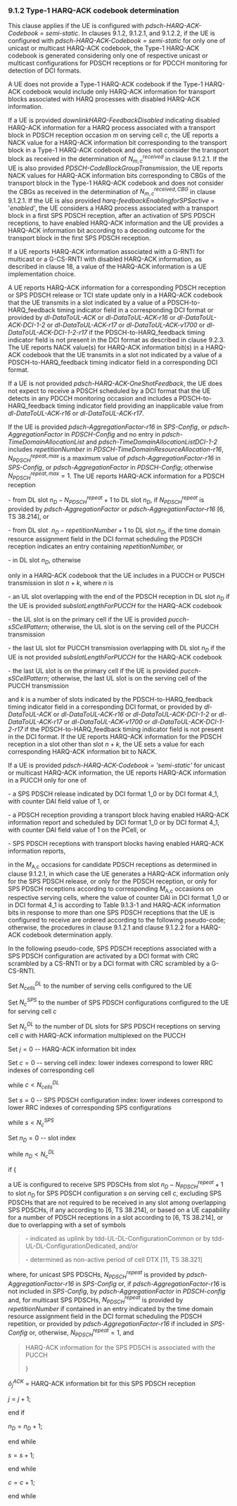 ### 9.1.2 Type-1 HARQ-ACK codebook determination

This clause applies if the UE is configured with
*pdsch-HARQ-ACK-Codebook = semi-static*. In clauses 9.1.2, 9.1.2.1, and
9.1.2.2, if the UE is configured with *pdsch-HARQ-ACK-Codebook =
semi-static* for only one of unicast or multicast HARQ-ACK codebook, the
Type-1 HARQ-ACK codebook is generated considering only one of respective
unicast or multicast configurations for PDSCH receptions or for PDCCH
monitoring for detection of DCI formats.

A UE does not provide a Type-1 HARQ-ACK codebook if the Type-1 HARQ-ACK
codebook would include only HARQ-ACK information for transport blocks
associated with HARQ processes with disabled HARQ-ACK information.

If a UE is provided *downlinkHARQ-FeedbackDisabled* indicating disabled
HARQ-ACK information for a HARQ process associated with a transport
block in PDSCH reception occasion $m$ on serving cell $c$, the UE
reports a NACK value for a HARQ-ACK information bit corresponding to the
transport block in a Type-1 HARQ-ACK codebook and does not consider the
transport block as received in the determination of $N_{m,c}^{received}$
in clause 9.1.2.1. If the UE is also provided
*PDSCH-CodeBlockGroupTransmission*, the UE reports NACK values for
HARQ-ACK information bits corresponding to CBGs of the transport block
in the Type-1 HARQ-ACK codebook and does not consider the CBGs as
received in the determination of $N_{m,c}^{received,CBG}$ in clause
9.1.2.1. If the UE is also provided *harq-feedbackEnablingforSPSactive*
= \'*enabled\'*, the UE considers a HARQ process associated with a
transport block in a first SPS PDSCH reception, after an activation of
SPS PDSCH receptions, to have enabled HARQ-ACK information and the UE
provides a HARQ-ACK information bit according to a decoding outcome for
the transport block in the first SPS PDSCH reception.

If a UE reports HARQ-ACK information associated with a G-RNTI for
multicast or a G-CS-RNTI with disabled HARQ-ACK information, as
described in clause 18, a value of the HARQ-ACK information is a UE
implementation choice.

A UE reports HARQ-ACK information for a corresponding PDSCH reception or
SPS PDSCH release or TCI state update only in a HARQ-ACK codebook that
the UE transmits in a slot indicated by a value of a
PDSCH-to-HARQ_feedback timing indicator field in a corresponding DCI
format or provided by *dl-DataToUL-ACK* or *dl-DataToUL-ACK-r16* or
*dl-DataToUL-ACK-DCI-1-2* or *dl-DataToUL-ACK-r17* or
*dl-DataToUL-ACK-v1700* or *dl-DataToUL-ACK-DCI-1-2-r17* if the
PDSCH-to-HARQ_feedback timing indicator field is not present in the DCI
format as described in clause 9.2.3. The UE reports NACK value(s) for
HARQ-ACK information bit(s) in a HARQ-ACK codebook that the UE transmits
in a slot not indicated by a value of a PDSCH-to-HARQ_feedback timing
indicator field in a corresponding DCI format.

If a UE is not provided *pdsch-HARQ-ACK-OneShotFeedback*, the UE does
not expect to receive a PDSCH scheduled by a DCI format that the UE
detects in any PDCCH monitoring occasion and includes a
PDSCH-to-HARQ_feedback timing indicator field providing an inapplicable
value from *dl-DataToUL-ACK-r16* or *dl-DataToUL-ACK-r17*.

If the UE is provided *pdsch-AggregationFactor-r16* in *SPS-Config*, or
*pdsch-AggregationFactor* in *PDSCH-Config* and no entry in
*pdsch-TimeDomainAllocationList* and
*pdsch-TimeDomainAllocationListDCI-1-2* includes *repetitionNumber* in
*PDSCH-TimeDomainResourceAllocation-r16*, $N_{PDSCH}^{repeat,max}$ is a
maximum value of *pdsch-AggregationFactor-r16* in *SPS-Config*, or
*pdsch-AggregationFactor* in *PDSCH-Config*; otherwise
$N_{PDSCH}^{repeat,max} = 1$. The UE reports HARQ-ACK information for a
PDSCH reception

\- from DL slot ${n_{D} - N}_{PDSCH}^{repeat} + 1$ to DL slot $n_{D}$,
if $N_{PDSCH}^{repeat}$ is provided by *pdsch-AggregationFactor* or
*pdsch-AggregationFactor-r16* \[6, TS 38.214\], or

\- from DL slot $\ n_{D} - repetitionNumber + 1$ to DL slot $n_{D}$, if
the time domain resource assignment field in the DCI format scheduling
the PDSCH reception indicates an entry containing *repetitionNumber,* or

\- in DL slot $n_{D}$, otherwise

only in a HARQ-ACK codebook that the UE includes in a PUCCH or PUSCH
transmission in slot $n + k$, where $n$ is

\- an UL slot overlapping with the end of the PDSCH reception in DL slot
$n_{D}$ if the UE is provided *subslotLengthForPUCCH* for the HARQ-ACK
codebook

\- the UL slot is on the primary cell if the UE is provided
*pucch-sSCellPattern*; otherwise, the UL slot is on the serving cell of
the PUCCH transmission

\- the last UL slot for PUCCH transmission overlapping with DL slot
$n_{D}$ if the UE is not provided *subslotLengthForPUCCH* for the
HARQ-ACK codebook

\- the last UL slot is on the primary cell if the UE is provided
*pucch-sSCellPattern*; otherwise, the last UL slot is on the serving
cell of the PUCCH transmission

and $k$ is a number of slots indicated by the PDSCH-to-HARQ_feedback
timing indicator field in a corresponding DCI format, or provided by
*dl-DataToUL-ACK* or *dl-DataToUL-ACK-r16* or *dl-DataToUL-ACK-DCI-1-2*
or *dl-DataToUL-ACK-r17* or *dl-DataToUL-ACK-v1700* or
*dl-DataToUL-ACK-DCI-1-2-r17* if the PDSCH-to-HARQ_feedback timing
indicator field is not present in the DCI format. If the UE reports
HARQ-ACK information for the PDSCH reception in a slot other than slot
$n + k$, the UE sets a value for each corresponding HARQ-ACK information
bit to NACK.

If a UE is provided *pdsch-HARQ-ACK-Codebook = \'semi-static\'* for
unicast or multicast HARQ-ACK information, the UE reports HARQ-ACK
information in a PUCCH only for one of

\- a SPS PDSCH release indicated by DCI format 1_0 or by DCI format 4_1,
with counter DAI field value of 1, or

\- a PDSCH reception providing a transport block having enabled HARQ-ACK
information report and scheduled by DCI format 1_0 or by DCI format 4_1,
with counter DAI field value of 1 on the PCell, or

\- SPS PDSCH receptions with transport blocks having enabled HARQ-ACK
information reports,

in the $M_{\text{A,c}}$ occasions for candidate PDSCH receptions as
determined in clause 9.1.2.1, in which case the UE generates a HARQ-ACK
information only for the SPS PDSCH release, or only for the PDSCH
reception, or only for SPS PDSCH receptions according to corresponding
$M_{\text{A,c}}$ occasions on respective serving cells, where the value
of counter DAI in DCI format 1_0 or in DCI format 4_1 is according to
Table 9.1.3-1 and HARQ-ACK information bits in response to more than one
SPS PDSCH receptions that the UE is configured to receive are ordered
according to the following pseudo-code; otherwise, the procedures in
clause 9.1.2.1 and clause 9.1.2.2 for a HARQ-ACK codebook determination
apply.

In the following pseudo-code, SPS PDSCH receptions associated with a SPS
PDSCH configuration are activated by a DCI format with CRC scrambled by
a CS-RNTI or by a DCI format with CRC scrambled by a G-CS-RNTI.

Set $N_{cells}^{DL}$ to the number of serving cells configured to the UE

Set $N_{c}^{SPS}$ to the number of SPS PDSCH configurations configured
to the UE for serving cell $c$

Set $N_{c}^{DL}$ to the number of DL slots for SPS PDSCH receptions on
serving cell $c$ with HARQ-ACK information multiplexed on the PUCCH

Set $j = 0$ -- HARQ-ACK information bit index

Set $c = 0$ -- serving cell index: lower indexes correspond to lower RRC
indexes of corresponding cell

while $c < N_{cells}^{DL}$

Set $s = 0$ -- SPS PDSCH configuration index: lower indexes correspond
to lower RRC indexes of corresponding SPS configurations

while $s < N_{c}^{SPS}$

Set $n_{D} = 0$ -- slot index

while $n_{D} < N_{c}^{DL}$

if {

a UE is configured to receive SPS PDSCHs from slot
$n_{D} - N_{PDSCH}^{repeat} + 1$ to slot $n_{D}$ for SPS PDSCH
configuration $s$ on serving cell $c$, excluding SPS PDSCHs that are not
required to be received in any slot among overlapping SPS PDSCHs, if any
according to \[6, TS 38.214\], or based on a UE capability for a number
of PDSCH receptions in a slot according to \[6, TS 38.214\], or due to
overlapping with a set of symbols

> \- indicated as uplink by tdd-UL-DL-ConfigurationCommon or by
> tdd-UL-DL-ConfigurationDedicated, and/or
>
> \- determined as non-active period of cell DTX \[11, TS 38.321\]

where, for unicast SPS PDSCHs, $N_{PDSCH}^{repeat}$ is provided by
*pdsch-AggregationFactor-r16* in *SPS-Config* or, if
*pdsch-AggregationFactor-r16* is not included in *SPS-Config*, by
*pdsch-AggregationFactor* in *PDSCH-config* and, for multicast SPS
PDSCHs, $N_{PDSCH}^{repeat}$ is provided by $repetitionNumber$ if
contained in an entry indicated by the time domain resource assignment
field in the DCI format scheduling the PDSCH repetition, or provided by
*pdsch-AggregationFactor-r16* if included in *SPS-Config* or, otherwise,
$N_{PDSCH}^{repeat} = 1$, and

> HARQ-ACK information for the SPS PDSCH is associated with the PUCCH
>
> }

${\widetilde{o}}_{j}^{ACK}$ = HARQ-ACK information bit for this SPS
PDSCH reception

$j = j + 1$;

end if

$n_{D} = n_{D} + 1$;

end while

$s = s + 1$;

end while

$c = c + 1$;

end while